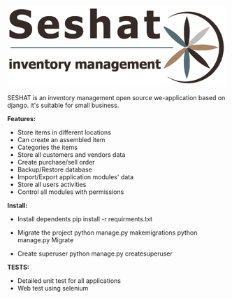 ![Repository Logo](./seshat/static/images/logo.png)

SESHAT is an inventory management open source we-application based on django. it's suitable for small business.

**Features:**

* Store items in different locations
* Can create an assembled item
* Categories the items
* Store all customers and vendors data
* Create purchase/sell order
* Backup/Restore database
* Import/Export application modules' data
* Store all users activities
* Control all modules with permissions


**Install:**

* Install dependents
pip install -r requirments.txt

* Migrate the project
python manage.py makemigrations
python manage.py Migrate

* Create superuser
python manage.py createsuperuser


**TESTS:**
* Detailed unit test for all applications
* Web test using selenium
